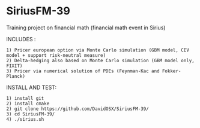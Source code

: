 # SiriusFM-39
Training project on financial math (financial math event in Sirius)

INCLUDES :

    1) Pricer european option via Monte Carlo simulation (GBM model, CEV model + support risk-neutral measure)
    2) Delta-hedging also based on Monte Carlo simulation (GBM model only, FIXIT)
    3) Pricer via numerical solution of PDEs (Feynman-Kac and Fokker-Planck)
    
INSTALL AND TEST:

    1) install git
    2) install cmake
    2) git clone https://github.com/DavidOSX/SiriusFM-39/
    3) cd SiriusFM-39/
    4) ./sirius.sh
